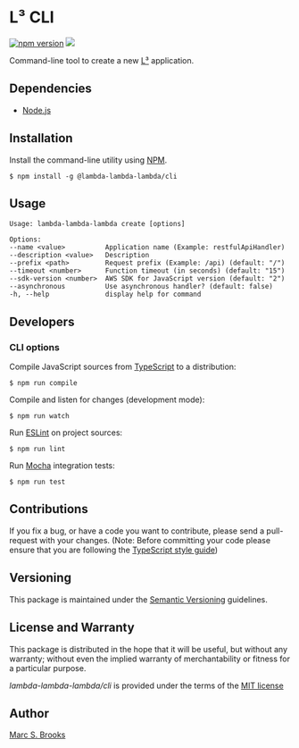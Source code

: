 # L³ CLI

[![npm version](https://badge.fury.io/js/@lambda-lambda-lambda%2Fcli.svg)](https://badge.fury.io/js/@lambda-lambda-lambda%2Fcli) [![](https://img.shields.io/npm/dm/@lambda-lambda-lambda/cli.svg)](https://www.npmjs.com/package/@lambda-lambda-lambda/cli)

Command-line tool to create a new [L³](https://github.com/lambda-lambda-lambda) application.

## Dependencies

- [Node.js](https://nodejs.org)

## Installation

Install the command-line utility using [NPM](https://npmjs.com).

    $ npm install -g @lambda-lambda-lambda/cli

## Usage

    Usage: lambda-lambda-lambda create [options]

    Options:
    --name <value>          Application name (Example: restfulApiHandler)
    --description <value>   Description
    --prefix <path>         Request prefix (Example: /api) (default: "/")
    --timeout <number>      Function timeout (in seconds) (default: "15")
    --sdk-version <number>  AWS SDK for JavaScript version (default: "2")
    --asynchronous          Use asynchronous handler? (default: false)
    -h, --help              display help for command

## Developers

### CLI options

Compile JavaScript sources from [TypeScript](https://www.typescriptlang.org) to a distribution:

    $ npm run compile

Compile and listen for changes (development mode):

    $ npm run watch

Run [ESLint](https://eslint.org/) on project sources:

    $ npm run lint

Run [Mocha](https://mochajs.org) integration tests:

    $ npm run test

## Contributions

If you fix a bug, or have a code you want to contribute, please send a pull-request with your changes. (Note: Before committing your code please ensure that you are following the [TypeScript style guide](https://github.com/basarat/typescript-book/blob/master/docs/styleguide/styleguide.md))

## Versioning

This package is maintained under the [Semantic Versioning](https://semver.org) guidelines.

## License and Warranty

This package is distributed in the hope that it will be useful, but without any warranty; without even the implied warranty of merchantability or fitness for a particular purpose.

_lambda-lambda-lambda/cli_ is provided under the terms of the [MIT license](http://www.opensource.org/licenses/mit-license.php)

## Author

[Marc S. Brooks](https://github.com/nuxy)
